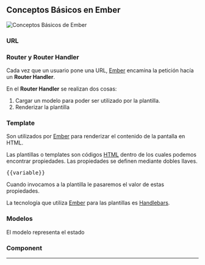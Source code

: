 


## Conceptos Básicos en Ember



![Conceptos Básicos de Ember](https://raw.githubusercontent.com/victorcuervo/manualweb/master/ember/images/ember-core-concepts.png)



### URL

### Router y Router Handler
Cada vez que un usuario pone una URL, [Ember][1] encamina la petición hacía un **Router Handler**.

En el **Router Handler** se realizan dos cosas:

1. Cargar un modelo para poder ser utilizado por la plantilla.
2. Renderizar la plantilla



### Template
Son utilizados por [Ember][1] para renderizar el contenido de la pantalla en HTML.

Las plantillas o templates son códigos [HTML][5] dentro de los cuales podemos encontrar propiedades. Las propiedades se definen mediante dobles llaves.

<pre lang="html4strict">{{variable}}</pre>

Cuando invocamos a la plantilla le pasaremos el valor de estas propiedades.

La tecnología que utiliza [Ember][1] para las plantillas es [Handlebars][5].

### Modelos
El modelo representa el estado

### Component



-----
[1]: http://www.manualweb.net/tutorial-ember/
[2]: https://babeljs.io/
[3]: https://nodejs.org/es/
[4]: https://www.npmjs.com/
[5]: http://www.manualweb.net/tutorial-html/
[6]: http://handlebarsjs.com/
